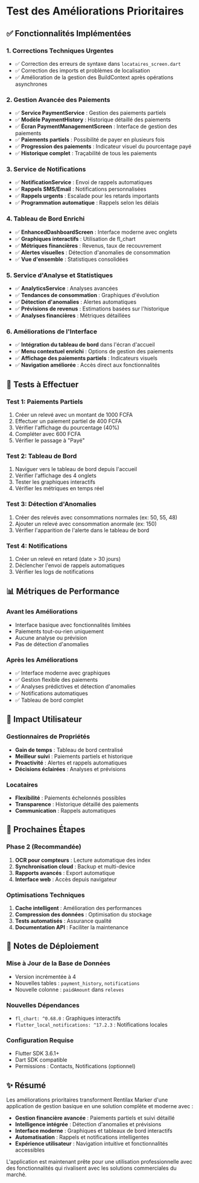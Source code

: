 # Test des Améliorations Prioritaires

## ✅ Fonctionnalités Implémentées

### 1. **Corrections Techniques Urgentes**
- ✅ Correction des erreurs de syntaxe dans `locataires_screen.dart`
- ✅ Correction des imports et problèmes de localisation
- ✅ Amélioration de la gestion des BuildContext après opérations asynchrones

### 2. **Gestion Avancée des Paiements**
- ✅ **Service PaymentService** : Gestion des paiements partiels
- ✅ **Modèle PaymentHistory** : Historique détaillé des paiements
- ✅ **Écran PaymentManagementScreen** : Interface de gestion des paiements
- ✅ **Paiements partiels** : Possibilité de payer en plusieurs fois
- ✅ **Progression des paiements** : Indicateur visuel du pourcentage payé
- ✅ **Historique complet** : Traçabilité de tous les paiements

### 3. **Service de Notifications**
- ✅ **NotificationService** : Envoi de rappels automatiques
- ✅ **Rappels SMS/Email** : Notifications personnalisées
- ✅ **Rappels urgents** : Escalade pour les retards importants
- ✅ **Programmation automatique** : Rappels selon les délais

### 4. **Tableau de Bord Enrichi**
- ✅ **EnhancedDashboardScreen** : Interface moderne avec onglets
- ✅ **Graphiques interactifs** : Utilisation de fl_chart
- ✅ **Métriques financières** : Revenus, taux de recouvrement
- ✅ **Alertes visuelles** : Détection d'anomalies de consommation
- ✅ **Vue d'ensemble** : Statistiques consolidées

### 5. **Service d'Analyse et Statistiques**
- ✅ **AnalyticsService** : Analyses avancées
- ✅ **Tendances de consommation** : Graphiques d'évolution
- ✅ **Détection d'anomalies** : Alertes automatiques
- ✅ **Prévisions de revenus** : Estimations basées sur l'historique
- ✅ **Analyses financières** : Métriques détaillées

### 6. **Améliorations de l'Interface**
- ✅ **Intégration du tableau de bord** dans l'écran d'accueil
- ✅ **Menu contextuel enrichi** : Options de gestion des paiements
- ✅ **Affichage des paiements partiels** : Indicateurs visuels
- ✅ **Navigation améliorée** : Accès direct aux fonctionnalités

## 🧪 Tests à Effectuer

### Test 1: Paiements Partiels
1. Créer un relevé avec un montant de 1000 FCFA
2. Effectuer un paiement partiel de 400 FCFA
3. Vérifier l'affichage du pourcentage (40%)
4. Compléter avec 600 FCFA
5. Vérifier le passage à "Payé"

### Test 2: Tableau de Bord
1. Naviguer vers le tableau de bord depuis l'accueil
2. Vérifier l'affichage des 4 onglets
3. Tester les graphiques interactifs
4. Vérifier les métriques en temps réel

### Test 3: Détection d'Anomalies
1. Créer des relevés avec consommations normales (ex: 50, 55, 48)
2. Ajouter un relevé avec consommation anormale (ex: 150)
3. Vérifier l'apparition de l'alerte dans le tableau de bord

### Test 4: Notifications
1. Créer un relevé en retard (date > 30 jours)
2. Déclencher l'envoi de rappels automatiques
3. Vérifier les logs de notifications

## 📊 Métriques de Performance

### Avant les Améliorations
- Interface basique avec fonctionnalités limitées
- Paiements tout-ou-rien uniquement
- Aucune analyse ou prévision
- Pas de détection d'anomalies

### Après les Améliorations
- ✅ Interface moderne avec graphiques
- ✅ Gestion flexible des paiements
- ✅ Analyses prédictives et détection d'anomalies
- ✅ Notifications automatiques
- ✅ Tableau de bord complet

## 🚀 Impact Utilisateur

### Gestionnaires de Propriétés
- **Gain de temps** : Tableau de bord centralisé
- **Meilleur suivi** : Paiements partiels et historique
- **Proactivité** : Alertes et rappels automatiques
- **Décisions éclairées** : Analyses et prévisions

### Locataires
- **Flexibilité** : Paiements échelonnés possibles
- **Transparence** : Historique détaillé des paiements
- **Communication** : Rappels automatiques

## 🔧 Prochaines Étapes

### Phase 2 (Recommandée)
1. **OCR pour compteurs** : Lecture automatique des index
2. **Synchronisation cloud** : Backup et multi-device
3. **Rapports avancés** : Export automatique
4. **Interface web** : Accès depuis navigateur

### Optimisations Techniques
1. **Cache intelligent** : Amélioration des performances
2. **Compression des données** : Optimisation du stockage
3. **Tests automatisés** : Assurance qualité
4. **Documentation API** : Faciliter la maintenance

## 📝 Notes de Déploiement

### Mise à Jour de la Base de Données
- Version incrémentée à 4
- Nouvelles tables : `payment_history`, `notifications`
- Nouvelle colonne : `paidAmount` dans `releves`

### Nouvelles Dépendances
- `fl_chart: ^0.68.0` : Graphiques interactifs
- `flutter_local_notifications: ^17.2.3` : Notifications locales

### Configuration Requise
- Flutter SDK 3.6.1+
- Dart SDK compatible
- Permissions : Contacts, Notifications (optionnel)

## ✨ Résumé

Les améliorations prioritaires transforment Rentilax Marker d'une application de gestion basique en une solution complète et moderne avec :

- **Gestion financière avancée** : Paiements partiels et suivi détaillé
- **Intelligence intégrée** : Détection d'anomalies et prévisions
- **Interface moderne** : Graphiques et tableaux de bord interactifs
- **Automatisation** : Rappels et notifications intelligentes
- **Expérience utilisateur** : Navigation intuitive et fonctionnalités accessibles

L'application est maintenant prête pour une utilisation professionnelle avec des fonctionnalités qui rivalisent avec les solutions commerciales du marché.